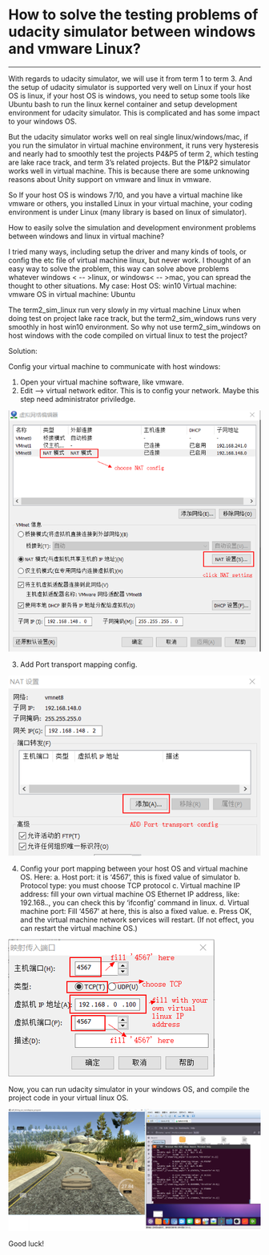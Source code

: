# How to solve the testing problems of udacity simulator between windows and vmware Linux?

[//]: # (Image References)
[image1]: ./1.png
[image2]: ./2.png
[image3]: ./3.png
[image4]: ./4.png

---
With regards to udacity simulator, we will use it from term 1 to term 3. And the setup of udacity simulator is supported very well on Linux if your host OS is linux, if your host OS is windows, you need to setup some tools like Ubuntu bash to run the linux kernel container and setup development environment for udacity simulator. This is complicated and has some impact to your windows OS.

But the udacity simulator works well on real single linux/windows/mac, if you run the simulator in virtual machine environment, it runs very hysteresis and nearly had to smoothly test the projects P4&P5 of term 2, which testing are lake race track, and term 3’s related projects. But the P1&P2 simulator works well in virtual machine. This is because there are some unknowing reasons about Unity support on vmware and linux in vmware.

So If your host OS is windows 7/10, and you have a virtual machine like vmware or others, you installed Linux in your virtual machine, your coding environment is under Linux (many library is based on linux of simulator). 

How to easily solve the simulation and development environment problems between windows and linux in virtual machine?

I tried many ways, including setup the driver and many kinds of tools, or config the etc file of virtual machine linux, but never work. 
I thought of an easy way to solve the problem, this way can solve above problems whatever windows < -- >linux, or windows< -- >mac, you can spread the thought to other situations. My case:
Host OS: win10
Virtual machine: vmware
OS in virtual machine: Ubuntu

The term2_sim_linux run very slowly in my virtual machine Linux when doing test on project lake race track, but the term2_sim_windows runs very smoothly in host win10 environment. So why not use term2_sim_windows on host windows with the code compiled on virtual linux to test the project?

Solution:

Config your virtual machine to communicate with host windows:
1.	Open your virtual machine software, like vmware.
2.	Edit --> virtual network editor.
This is to config your network. Maybe this step need administrator priviledge.

![alt text][image1]


3.	Add Port transport mapping config.

![alt text][image2]
 

4.	Config your port mapping between your host OS and virtual machine OS.
Here:
a.	Host port: it is ‘4567’, this is fixed value of simulator
b.	Protocol type: you must choose TCP protocol
c.	Virtual machine IP address: fill your own virtual machine OS Ethernet IP address, like: 192.168.*.*, you can check this by ‘ifconfig’ command in linux.
d.	Virtual machine port: Fill ‘4567’ at here, this is also a fixed value.
e.	Press OK, and the virtual machine network services will restart. (If not effect, you can restart the virtual machine OS.)
 
![alt text][image3]


Now, you can run udacity simulator in your windows OS, and compile the project code in your virtual linux OS.
 
![alt text][image4]

Good luck!

